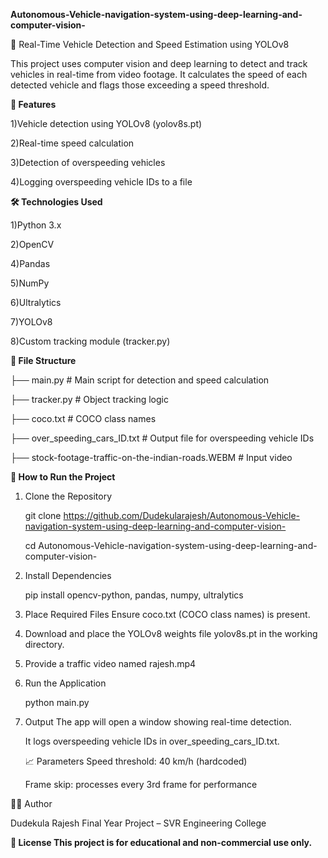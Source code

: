 **Autonomous-Vehicle-navigation-system-using-deep-learning-and-computer-vision-**

🚗 Real-Time Vehicle Detection and Speed Estimation using YOLOv8

This project uses computer vision and deep learning to detect and track vehicles in real-time from video footage. It calculates the speed of each detected vehicle and flags those exceeding a speed threshold.


**📸 Features**

1)Vehicle detection using YOLOv8 (yolov8s.pt)

2)Real-time speed calculation 

3)Detection of overspeeding vehicles

4)Logging overspeeding vehicle IDs to a file


**🛠 Technologies Used**

1)Python 3.x

2)OpenCV

4)Pandas

5)NumPy

6)Ultralytics 

7)YOLOv8

8)Custom tracking module (tracker.py)


**📂 File Structure**

├── main.py # Main script for detection and speed calculation

├── tracker.py # Object tracking logic

├── coco.txt # COCO class names

├── over_speeding_cars_ID.txt # Output file for overspeeding vehicle IDs

├── stock-footage-traffic-on-the-indian-roads.WEBM # Input video


**🚀 How to Run the Project**

1. Clone the Repository
   
     git clone  https://github.com/Dudekularajesh/Autonomous-Vehicle-navigation-system-using-deep-learning-and-computer-vision-

     cd Autonomous-Vehicle-navigation-system-using-deep-learning-and-computer-vision-

2. Install Dependencies

     pip install opencv-python, pandas, numpy, ultralytics 

3. Place Required Files Ensure coco.txt (COCO class names) is present.

4. Download and place the YOLOv8 weights file yolov8s.pt in the working directory.

5. Provide a traffic video named rajesh.mp4

6. Run the Application

     python main.py 

7.  Output The app will open a window showing real-time detection.

     It logs overspeeding vehicle IDs in over_speeding_cars_ID.txt.

     📈 Parameters Speed threshold: 40 km/h (hardcoded)

     Frame skip: processes every 3rd frame for performance

   

🧑‍💻 Author
                    
  Dudekula Rajesh Final Year Project – SVR Engineering College


  **📄 License This project is for educational and non-commercial use only.**
